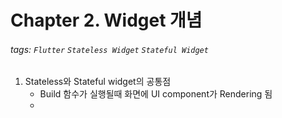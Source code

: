 Chapter 2. Widget 개념
===
###### tags: `Flutter` `Stateless Widget` `Stateful Widget`

1. Stateless와 Stateful widget의 공통점
    - Build 함수가 실행될때 화면에 UI component가 Rendering 됨
    - 